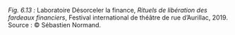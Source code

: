 *Fig. 6.13 :* Laboratoire Désorceler la finance, *Rituels de libération des fardeaux financiers*, Festival international de théâtre de rue d’Aurillac, 2019.  
Source : © Sébastien Normand.